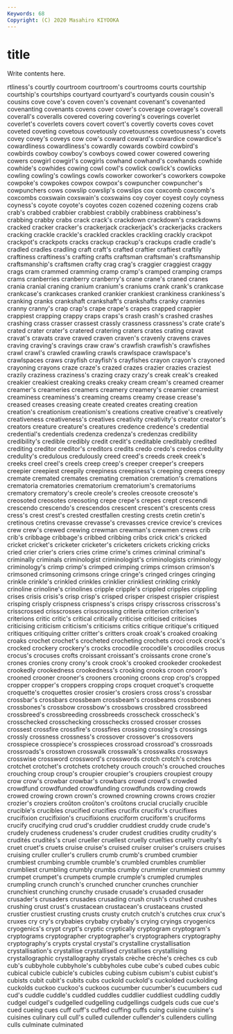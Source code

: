 ```yaml
---
Keywords: 68
Copyright: (C) 2020 Masahiro KIYOOKA
---
```


# title

Write contents here.

rtliness's courtly courtroom courtroom's courtrooms courts
courtship courtship's courtships courtyard courtyard's courtyards cousin cousin's cousins cove
cove's coven coven's covenant covenant's covenanted covenanting covenants covens cover
cover's coverage coverage's coverall coverall's coveralls covered covering covering's coverings
coverlet coverlet's coverlets covers covert covert's covertly coverts coves covet
coveted coveting covetous covetously covetousness covetousness's covets covey covey's coveys
cow cow's coward coward's cowardice cowardice's cowardliness cowardliness's cowardly cowards
cowbird cowbird's cowbirds cowboy cowboy's cowboys cowed cower cowered cowering
cowers cowgirl cowgirl's cowgirls cowhand cowhand's cowhands cowhide cowhide's cowhides
cowing cowl cowl's cowlick cowlick's cowlicks cowling cowling's cowlings cowls
coworker coworker's coworkers cowpoke cowpoke's cowpokes cowpox cowpox's cowpuncher cowpuncher's
cowpunchers cows cowslip cowslip's cowslips cox coxcomb coxcomb's coxcombs coxswain
coxswain's coxswains coy coyer coyest coyly coyness coyness's coyote coyote's
coyotes cozen cozened cozening cozens crab crab's crabbed crabbier crabbiest
crabbily crabbiness crabbiness's crabbing crabby crabs crack crack's crackdown crackdown's
crackdowns cracked cracker cracker's crackerjack crackerjack's crackerjacks crackers cracking crackle
crackle's crackled crackles crackling crackly crackpot crackpot's crackpots cracks crackup
crackup's crackups cradle cradle's cradled cradles cradling craft craft's crafted
craftier craftiest craftily craftiness craftiness's crafting crafts craftsman craftsman's craftsmanship
craftsmanship's craftsmen crafty crag crag's craggier craggiest craggy crags cram
crammed cramming cramp cramp's cramped cramping cramps crams cranberries cranberry
cranberry's crane crane's craned cranes crania cranial craning cranium cranium's
craniums crank crank's crankcase crankcase's crankcases cranked crankier crankiest crankiness
crankiness's cranking cranks crankshaft crankshaft's crankshafts cranky crannies cranny cranny's
crap crap's crape crape's crapes crapped crappier crappiest crapping crappy
craps craps's crash crash's crashed crashes crashing crass crasser crassest
crassly crassness crassness's crate crate's crated crater crater's cratered cratering
craters crates crating cravat cravat's cravats crave craved craven craven's
cravenly cravens craves craving craving's cravings craw craw's crawfish crawfish's
crawfishes crawl crawl's crawled crawling crawls crawlspace crawlspace's crawlspaces craws
crayfish crayfish's crayfishes crayon crayon's crayoned crayoning crayons craze craze's
crazed crazes crazier crazies craziest crazily craziness craziness's crazing crazy
crazy's creak creak's creaked creakier creakiest creaking creaks creaky cream
cream's creamed creamer creamer's creameries creamers creamery creamery's creamier creamiest
creaminess creaminess's creaming creams creamy crease crease's creased creases creasing
create created creates creating creation creation's creationism creationism's creations creative
creative's creatively creativeness creativeness's creatives creativity creativity's creator creator's creators
creature creature's creatures credence credence's credential credential's credentials credenza credenza's
credenzas credibility credibility's credible credibly credit credit's creditable creditably credited
crediting creditor creditor's creditors credits credo credo's credos credulity credulity's
credulous credulously creed creed's creeds creek creek's creeks creel creel's
creels creep creep's creeper creeper's creepers creepier creepiest creepily creepiness
creepiness's creeping creeps creepy cremate cremated cremates cremating cremation cremation's
cremations crematoria crematories crematorium crematorium's crematoriums crematory crematory's creole creole's
creoles creosote creosote's creosoted creosotes creosoting crepe crepe's crepes crept
crescendi crescendo crescendo's crescendos crescent crescent's crescents cress cress's crest
crest's crested crestfallen cresting crests cretin cretin's cretinous cretins crevasse
crevasse's crevasses crevice crevice's crevices crew crew's crewed crewing crewman
crewman's crewmen crews crib crib's cribbage cribbage's cribbed cribbing cribs
crick crick's cricked cricket cricket's cricketer cricketer's cricketers crickets cricking
cricks cried crier crier's criers cries crime crime's crimes criminal
criminal's criminally criminals criminologist criminologist's criminologists criminology criminology's crimp crimp's
crimped crimping crimps crimson crimson's crimsoned crimsoning crimsons cringe cringe's
cringed cringes cringing crinkle crinkle's crinkled crinkles crinklier crinkliest crinkling
crinkly crinoline crinoline's crinolines cripple cripple's crippled cripples crippling crises
crisis crisis's crisp crisp's crisped crisper crispest crispier crispiest crisping
crisply crispness crispness's crisps crispy crisscross crisscross's crisscrossed crisscrosses crisscrossing
criteria criterion criterion's criterions critic critic's critical critically criticise criticised
criticises criticising criticism criticism's criticisms critics critique critique's critiqued critiques
critiquing critter critter's critters croak croak's croaked croaking croaks crochet
crochet's crocheted crocheting crochets croci crock crock's crocked crockery crockery's
crocks crocodile crocodile's crocodiles crocus crocus's crocuses crofts croissant croissant's
croissants crone crone's crones cronies crony crony's crook crook's crooked
crookeder crookedest crookedly crookedness crookedness's crooking crooks croon croon's crooned
crooner crooner's crooners crooning croons crop crop's cropped cropper cropper's
croppers cropping crops croquet croquet's croquette croquette's croquettes crosier crosier's
crosiers cross cross's crossbar crossbar's crossbars crossbeam crossbeam's crossbeams crossbones
crossbones's crossbow crossbow's crossbows crossbred crossbreed crossbreed's crossbreeding crossbreeds crosscheck
crosscheck's crosschecked crosschecking crosschecks crossed crosser crosses crossest crossfire crossfire's
crossfires crossing crossing's crossings crossly crossness crossness's crossover crossover's crossovers
crosspiece crosspiece's crosspieces crossroad crossroad's crossroads crossroads's crosstown crosswalk crosswalk's
crosswalks crossways crosswise crossword crossword's crosswords crotch crotch's crotches crotchet
crotchet's crotchets crotchety crouch crouch's crouched crouches crouching croup croup's
croupier croupier's croupiers croupiest croupy crow crow's crowbar crowbar's crowbars
crowd crowd's crowded crowdfund crowdfunded crowdfunding crowdfunds crowding crowds crowed
crowing crown crown's crowned crowning crowns crows crozier crozier's croziers
croûton croûton's croûtons crucial crucially crucible crucible's crucibles crucified crucifies
crucifix crucifix's crucifixes crucifixion crucifixion's crucifixions cruciform cruciform's cruciforms crucify
crucifying crud crud's cruddier cruddiest cruddy crude crude's crudely crudeness
crudeness's cruder crudest crudities crudity crudity's crudités crudités's cruel crueller
cruellest cruelly cruelties cruelty cruelty's cruet cruet's cruets cruise cruise's
cruised cruiser cruiser's cruisers cruises cruising cruller cruller's crullers crumb
crumb's crumbed crumbier crumbiest crumbing crumble crumble's crumbled crumbles crumblier
crumbliest crumbling crumbly crumbs crumby crummier crummiest crummy crumpet crumpet's
crumpets crumple crumple's crumpled crumples crumpling crunch crunch's crunched cruncher
crunches crunchier crunchiest crunching crunchy crusade crusade's crusaded crusader crusader's
crusaders crusades crusading crush crush's crushed crushes crushing crust crust's
crustacean crustacean's crustaceans crusted crustier crustiest crusting crusts crusty crutch
crutch's crutches crux crux's cruxes cry cry's crybabies crybaby crybaby's
crying cryings cryogenics cryogenics's crypt crypt's cryptic cryptically cryptogram cryptogram's
cryptograms cryptographer cryptographer's cryptographers cryptography cryptography's crypts crystal crystal's crystalline
crystallisation crystallisation's crystallise crystallised crystallises crystallising crystallographic crystallography crystals crèche
crèche's crèches cs cub cub's cubbyhole cubbyhole's cubbyholes cube cube's
cubed cubes cubic cubical cubicle cubicle's cubicles cubing cubism cubism's
cubist cubist's cubists cubit cubit's cubits cubs cuckold cuckold's cuckolded
cuckolding cuckolds cuckoo cuckoo's cuckoos cucumber cucumber's cucumbers cud cud's
cuddle cuddle's cuddled cuddles cuddlier cuddliest cuddling cuddly cudgel cudgel's
cudgelled cudgelling cudgellings cudgels cuds cue cue's cued cueing cues
cuff cuff's cuffed cuffing cuffs cuing cuisine cuisine's cuisines culinary
cull cull's culled cullender cullender's cullenders culling culls culminate culminated

